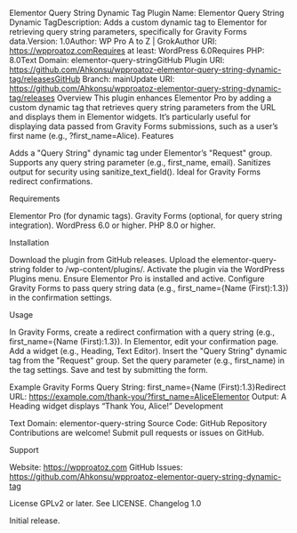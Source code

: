 Elementor Query String Dynamic Tag
Plugin Name: Elementor Query String Dynamic TagDescription: Adds a custom dynamic tag to Elementor for retrieving query string parameters, specifically for Gravity Forms data.Version: 1.0Author: WP Pro A to Z | GrokAuthor URI: https://wpproatoz.comRequires at least: WordPress 6.0Requires PHP: 8.0Text Domain: elementor-query-stringGitHub Plugin URI: https://github.com/Ahkonsu/wpproatoz-elementor-query-string-dynamic-tag/releasesGitHub Branch: mainUpdate URI: https://github.com/Ahkonsu/wpproatoz-elementor-query-string-dynamic-tag/releases
Overview
This plugin enhances Elementor Pro by adding a custom dynamic tag that retrieves query string parameters from the URL and displays them in Elementor widgets. It’s particularly useful for displaying data passed from Gravity Forms submissions, such as a user’s first name (e.g., ?first_name=Alice).
Features

Adds a "Query String" dynamic tag under Elementor’s "Request" group.
Supports any query string parameter (e.g., first_name, email).
Sanitizes output for security using sanitize_text_field().
Ideal for Gravity Forms redirect confirmations.

Requirements

Elementor Pro (for dynamic tags).
Gravity Forms (optional, for query string integration).
WordPress 6.0 or higher.
PHP 8.0 or higher.

Installation

Download the plugin from GitHub releases.
Upload the elementor-query-string folder to /wp-content/plugins/.
Activate the plugin via the WordPress Plugins menu.
Ensure Elementor Pro is installed and active.
Configure Gravity Forms to pass query string data (e.g., first_name={Name (First):1.3}) in the confirmation settings.

Usage

In Gravity Forms, create a redirect confirmation with a query string (e.g., first_name={Name (First):1.3}).
In Elementor, edit your confirmation page.
Add a widget (e.g., Heading, Text Editor).
Insert the "Query String" dynamic tag from the "Request" group.
Set the query parameter (e.g., first_name) in the tag settings.
Save and test by submitting the form.

Example
Gravity Forms Query String: first_name={Name (First):1.3}Redirect URL: https://example.com/thank-you/?first_name=AliceElementor Output: A Heading widget displays “Thank You, Alice!”
Development

Text Domain: elementor-query-string
Source Code: GitHub Repository
Contributions are welcome! Submit pull requests or issues on GitHub.

Support

Website: https://wpproatoz.com
GitHub Issues: https://github.com/Ahkonsu/wpproatoz-elementor-query-string-dynamic-tag

License
GPLv2 or later. See LICENSE.
Changelog
1.0

Initial release.

